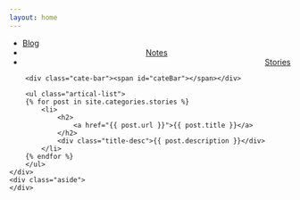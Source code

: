 ```yaml
---
layout: home
---
```


<div class="index-content stories">
    <div class="section">
        <ul class="artical-cate">
            <li><a href="https://www.weihaisheng.com/"><span>Blog</span></a></li>
            <li style="text-align:center"><a href="/Notes"><span>Notes</span></a></li>
            <li class="on" style="text-align:right"><a href="/Stories"><span>Stories</span></a></li>
        </ul>

        <div class="cate-bar"><span id="cateBar"></span></div>

        <ul class="artical-list">
        {% for post in site.categories.stories %}
            <li>
                <h2>
                    <a href="{{ post.url }}">{{ post.title }}</a>
                </h2>
                <div class="title-desc">{{ post.description }}</div>
            </li>
        {% endfor %}
        </ul>
    </div>
    <div class="aside">
    </div>
</div>


